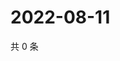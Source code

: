# 2022-08-11

共 0 条

<!-- BEGIN WEIBO -->
<!-- 最后更新时间 Thu Aug 11 2022 13:15:55 GMT+0800 (China Standard Time) -->

<!-- END WEIBO -->
